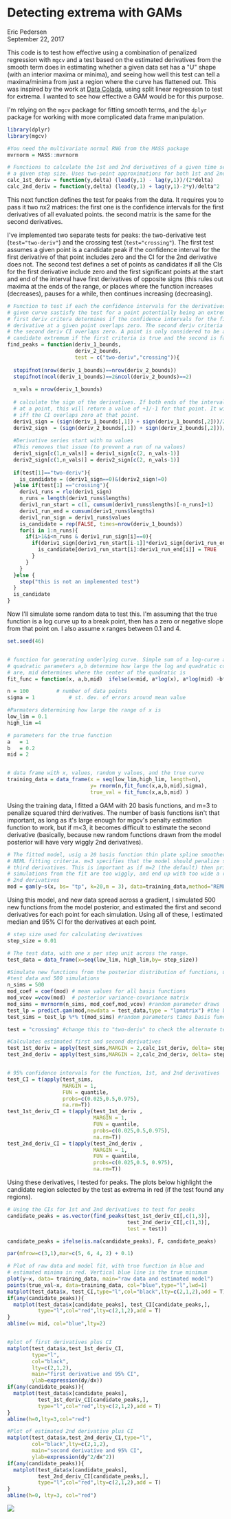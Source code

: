 # Detecting extrema with GAMs
Eric Pedersen  
September 22, 2017  

This code is to test how effective using a combination of penalized regression
with `mgcv` and a test based on the estimated derivatives from the smooth term
does in estimating whether a given data set has a "U" shape (with an interior
maxima or minima), and seeing how well this test can tell a maxima/minima from
just a region where the curve has flattened out. This was inspired by the work
at [Data Colada](http://datacolada.org/62), using split linear regression to 
test for extrema. I wanted to see how effective a GAM would be for this purpose.



I'm relying on the `mgcv` package for fitting smooth terms, and the `dplyr`
package for working with more complicated data frame manipulation.


```r
library(dplyr)
library(mgcv)

#You need the multivariate normal RNG from the MASS package
mvrnorm = MASS::mvrnorm
```





```r
# Functions to calculate the 1st and 2nd derivatives of a given time series with
# a given step size. Uses two-point approximations for both 1st and 2nd derivs.
calc_1st_deriv = function(y,delta) (lead(y,1) - lag(y,1))/(2*delta)
calc_2nd_deriv = function(y,delta) (lead(y,1) + lag(y,1)-2*y)/delta^2
```

This next function defines the test for peaks from the data. It requires you to
pass it two nx2 matrices: the first one is the confidence intervals for the
first derivatives of all evaluated points. the second matrix is the same for the
second derivatives.

I've implemented two separate tests for peaks: the two-derivative test
(`test="two-deriv"`) and the crossing test (`test="crossing"`). The first test
assumes a given point is a candidate peak if the confidence interval for the
first derivative of that point includes zero and the CI for the 2nd derivative
does not. The second test defines a set of points as candidates if all the CIs
for the first derivative include zero and the first significant points at the
start and end of the interval have first derivatives of opposite signs (this
rules out maxima at the ends of the range, or places where the function
increases (decreases), pauses for a while, then continues increasing
(decreasing).



```r
# Function to test if each the confidence intervals for the derivatives of a
# given curve sastisfy the test for a point potentially being an extremum The
# first deriv critera determines if the confidence intervals for the first 
# derivative at a given point overlaps zero. The second deriv criteria tests if
# the second deriv CI overlaps zero. A point is only considered to be a 
# candidate extremum if the first criteria is true and the second is false
find_peaks = function(deriv_1_bounds, 
                      deriv_2_bounds, 
                      test = c("two-deriv","crossing")){
  
  stopifnot(nrow(deriv_1_bounds)==nrow(deriv_2_bounds))
  stopifnot(ncol(deriv_1_bounds)==2&ncol(deriv_2_bounds)==2)
  
  n_vals = nrow(deriv_1_bounds)
  
  # calculate the sign of the derivatives. If both ends of the interval are pos/neg
  # at a point, this will return a value of +1/-1 for that point. It will be zero
  # iff the CI overlaps zero at that point.
  deriv1_sign = (sign(deriv_1_bounds[,1]) + sign(deriv_1_bounds[,2]))/2
  deriv2_sign  = (sign(deriv_2_bounds[,1]) + sign(deriv_2_bounds[,2]))/2
  
  #Derivative series start with na values
  #This removes that issue (to prevent a run of na values)
  deriv1_sign[c(1,n_vals)] = deriv1_sign[c(2, n_vals-1)] 
  deriv2_sign[c(1,n_vals)] = deriv2_sign[c(2, n_vals-1)] 
  
  if(test[1]=="two-deriv"){
    is_candidate = (deriv1_sign==0)&(deriv2_sign!=0)
  }else if(test[1] =="crossing"){
    deriv1_runs = rle(deriv1_sign)
    n_runs = length(deriv1_runs$lengths)
    deriv1_run_start = c(1, cumsum(deriv1_runs$lengths)[-n_runs]+1)
    deriv1_run_end = cumsum(deriv1_runs$lengths)
    deriv1_run_sign = deriv1_runs$values
    is_candidate = rep(FALSE, times=nrow(deriv_1_bounds))
    for(i in 1:n_runs){
      if(i>1&i<n_runs & deriv1_run_sign[i]==0){
        if(deriv1_sign[deriv1_run_start[i-1]]*deriv1_sign[deriv1_run_end[i+1]]==-1){
          is_candidate[deriv1_run_start[i]:deriv1_run_end[i]] = TRUE
        }
      }
    }
  }else {
    stop("this is not an implemented test")
  }
  is_candidate
}
```



Now I'll simulate some random data to test this. I'm assuming that the true
function is a log curve up to a break point, then has a zero or negative slope 
from that point on. I also assume x ranges between 0.1 and 4. 


```r
set.seed(46)


# function for generating underlying curve. Simple sum of a log-curve and a
# quadratic parameters a,b determine how large the log and quadratic components
# are, mid determines where the center of the quadratic is
fit_func = function(x, a,b,mid)  ifelse(x<mid, a*log(x), a*log(mid) -b*(x-mid))

n = 100         # number of data points
sigma = 1           # st. dev. of errors around mean value

#Parmaters determining how large the range of x is
low_lim = 0.1
high_lim =4

# parameters for the true function
a   = 1    
b   = 0.2
mid = 2


# data frame with x, values, random y values, and the true curve
training_data = data_frame(x = seq(low_lim,high_lim, length=n),
                           y= rnorm(n,fit_func(x,a,b,mid),sigma),
                           true_val = fit_func(x,a,b,mid) )
```

Using the training data, I fitted a GAM with 20 basis functions, and m=3 to penalize 
squared third derivatives. The number of basis functions isn't that important, as
long as it's large enough for mgcv's penalty estimation function to work, but 
if m<3, it becomes difficult to estimate the second derivative (basically, because
new random functions drawn from the model posterior will have very wiggly 2nd derivatives). 


```r
# The fitted model, usig a 20 basis function thin plate spline smoother with
# REML fitting criteria. m=3 specifies that the model should penalize squard
# third derivatives. This is important as if m=2 (the default) then prior
# simulations from the fit are too wiggly, and end up with too wide a range of
# 2nd derivatives
mod = gam(y~s(x, bs= "tp", k=20,m = 3), data=training_data,method="REML")
```

Using this model, and new data spread across a gradient, I simulated 500 new 
functions from the model posterior, and estimated the first and second
derivatives for each point for each simulation. Using all of these, I estimated
median and 95% CI for the derivatives at each point.


```r
# step size used for calculating derivatives
step_size = 0.01

# The test data, with one x per step unit across the range.
test_data = data_frame(x=seq(low_lim, high_lim,by= step_size))

#Simulate new functions from the posterior distribution of functions, using the
#test data and 500 simulations
n_sims = 500
mod_coef = coef(mod) # mean values for all basis functions
mod_vcov =vcov(mod)  # posterior variance-covariance matrix
mod_sims = mvrnorm(n_sims, mod_coef,mod_vcov) #random parameter draws
test_lp = predict.gam(mod,newdata = test_data,type = "lpmatrix") #the basis functions 
test_sims = test_lp %*% t(mod_sims) #random parameters times basis functions

test = "crossing" #change this to "two-deriv" to check the alternate test

#Calculates estimated first and second derivatives 
test_1st_deriv = apply(test_sims,MARGIN = 2,calc_1st_deriv, delta= step_size)
test_2nd_deriv = apply(test_sims,MARGIN = 2,calc_2nd_deriv, delta= step_size)


# 95% confidence intervals for the function, 1st, and 2nd derivatives
test_CI = t(apply(test_sims,
                  MARGIN = 1,
                  FUN = quantile,
                  probs=c(0.025,0.5,0.975),
                  na.rm=T))
test_1st_deriv_CI = t(apply(test_1st_deriv ,
                            MARGIN = 1,
                            FUN = quantile,
                            probs=c(0.025,0.5,0.975),
                            na.rm=T))
test_2nd_deriv_CI = t(apply(test_2nd_deriv ,
                            MARGIN = 1,
                            FUN = quantile,
                            probs=c(0.025,0.5, 0.975),
                            na.rm=T))
```


Using these derivatives, I tested for peaks. The plots below highlight the candidate region
selected by the test as extrema in red (if the test found any regions). 


```r
# Using the CIs for 1st and 2nd derivatives to test for peaks
candidate_peaks = as.vector(find_peaks(test_1st_deriv_CI[,c(1,3)], 
                                       test_2nd_deriv_CI[,c(1,3)],
                                       test = test))

candidate_peaks = ifelse(is.na(candidate_peaks), F, candidate_peaks)
```


```r
par(mfrow=c(3,1),mar=c(5, 6, 4, 2) + 0.1)

# Plot of raw data and model fit, with true function in blue and 
# estimated minima in red. Vertical blue line is the true minimum
plot(y~x, data= training_data, main="raw data and estimated model")
points(true_val~x, data=training_data, col="blue",type="l",lwd=1)
matplot(test_data$x, test_CI,type="l",col="black",lty=c(2,1,2),add = T)
if(any(candidate_peaks)){
  matplot(test_data$x[candidate_peaks], test_CI[candidate_peaks,],
          type="l",col="red",lty=c(2,1,2),add = T)
}
abline(v= mid, col="blue",lty=2)


#plot of first derivatives plus CI
matplot(test_data$x,test_1st_deriv_CI,
        type="l",
        col="black",
        lty=c(2,1,2),
        main="first derivative and 95% CI",
        ylab=expression(dy/dx))
if(any(candidate_peaks)){
  matplot(test_data$x[candidate_peaks], 
          test_1st_deriv_CI[candidate_peaks,],
          type="l",col="red",lty=c(2,1,2),add = T)
}
abline(h=0,lty=3,col="red")

#Plot of estimated 2nd derivative plus CI
matplot(test_data$x,test_2nd_deriv_CI,type="l",
        col="black",lty=c(2,1,2),
        main="second derivative and 95% CI",
        ylab=expression(dy^2/dx^2))
if(any(candidate_peaks)){
  matplot(test_data$x[candidate_peaks], 
          test_2nd_deriv_CI[candidate_peaks,],
          type="l",col="red",lty=c(2,1,2),add = T)
}
abline(h=0, lty=3, col="red")
```

<img src="testing_maxima_files/figure-html/plots-1.png" style="display: block; margin: auto;" />

